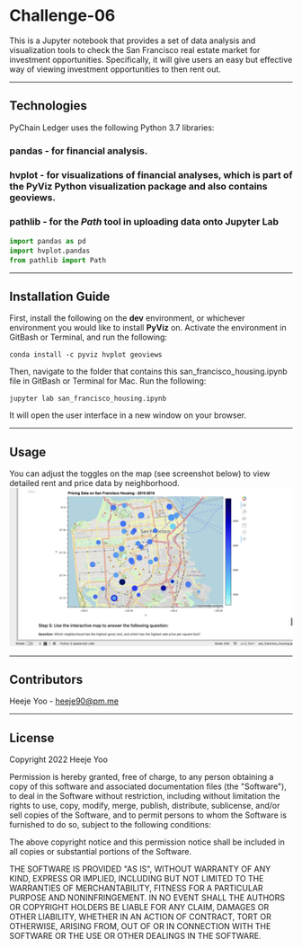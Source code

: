 # Challenge-06
This is a Jupyter notebook that provides a set of data analysis and visualization tools to check the San Francisco real estate market for investment opportunities. Specifically, it will give users an easy but effective way of viewing investment opportunities to then rent out.

---
## Technologies
PyChain Ledger uses the following Python 3.7 libraries:
### **pandas** - for financial analysis.
### **hvplot** - for visualizations of financial analyses, which is part of the **PyViz** Python visualization package and also contains **geoviews**.
### **pathlib** - for the *Path* tool in uploading data onto Jupyter Lab
```python
import pandas as pd
import hvplot.pandas
from pathlib import Path
```
---
## Installation Guide
First, install the following on the **dev** environment, or whichever environment you would like to install **PyViz** on. Activate the environment in GitBash or Terminal, and run the following:
```
conda install -c pyviz hvplot geoviews
```
Then, navigate to the folder that contains this san_francisco_housing.ipynb file in GitBash or Terminal for Mac. Run the following:
```
jupyter lab san_francisco_housing.ipynb
```
It will open the user interface in a new window on your browser.

---
## Usage
You can adjust the toggles on the map (see screenshot below) to view detailed rent and price data by neighborhood.
![map](map.png)


---
## Contributors
Heeje Yoo - heeje90@pm.me

---
## License
Copyright 2022 Heeje Yoo

Permission is hereby granted, free of charge, to any person obtaining a copy of this software and associated documentation files (the "Software"), to deal in the Software without restriction, including without limitation the rights to use, copy, modify, merge, publish, distribute, sublicense, and/or sell copies of the Software, and to permit persons to whom the Software is furnished to do so, subject to the following conditions:

The above copyright notice and this permission notice shall be included in all copies or substantial portions of the Software.

THE SOFTWARE IS PROVIDED "AS IS", WITHOUT WARRANTY OF ANY KIND, EXPRESS OR IMPLIED, INCLUDING BUT NOT LIMITED TO THE WARRANTIES OF MERCHANTABILITY, FITNESS FOR A PARTICULAR PURPOSE AND NONINFRINGEMENT. IN NO EVENT SHALL THE AUTHORS OR COPYRIGHT HOLDERS BE LIABLE FOR ANY CLAIM, DAMAGES OR OTHER LIABILITY, WHETHER IN AN ACTION OF CONTRACT, TORT OR OTHERWISE, ARISING FROM, OUT OF OR IN CONNECTION WITH THE SOFTWARE OR THE USE OR OTHER DEALINGS IN THE SOFTWARE.